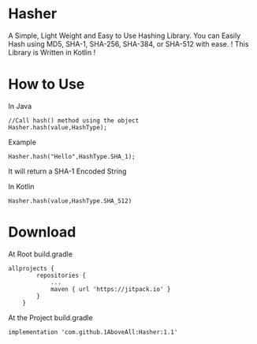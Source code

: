 # Hasher
A Simple, Light Weight and Easy to Use Hashing Library.
You can Easily Hash using MD5, SHA-1, SHA-256, SHA-384, or SHA-512 with ease.
! This Library is Written in Kotlin !

# How to Use
In Java
```
//Call hash() method using the object
Hasher.hash(value,HashType);
```
Example
``` 
Hasher.hash("Hello",HashType.SHA_1);

```
It will return a SHA-1 Encoded String 

In Kotlin


```
Hasher.hash(value,HashType.SHA_512)
```

# Download
At Root build.gradle
```
allprojects {
		repositories {
			...
			maven { url 'https://jitpack.io' }
		}
	}
```
At the Project build.gradle
```
implementation 'com.github.1AboveAll:Hasher:1.1'
```
  
  
